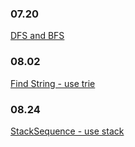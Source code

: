 

### 07.20 
[DFS and BFS](/search/DFSandBFS.md)

### 08.02
[Find String - use trie](/tree/FindString.md)

### 08.24
[StackSequence - use stack](/stack/StackSequence.md)